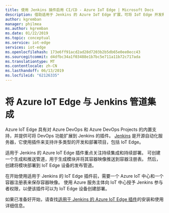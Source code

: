 ```yaml
---
title: 使用 Jenkins 插件启用 CI/CD - Azure IoT Edge | Microsoft Docs
description: 借助适用于 Jenkins 的 Azure IoT Edge 扩展，可将 IoT Edge 开发和部署任务集成到现有的 DevOps 解决方案。
author: kgremban
manager: philmea
ms.author: kgremban
ms.date: 01/22/2019
ms.topic: conceptual
ms.service: iot-edge
services: iot-edge
ms.openlocfilehash: 173e6ff91acd2ad28d7203b2b5db65e0ee0ecc43
ms.sourcegitcommit: d4dfbc34a1f03488e1b7bc5e711a11b72c717ada
ms.translationtype: MT
ms.contentlocale: zh-CN
ms.lasthandoff: 06/13/2019
ms.locfileid: "62126335"
---
```

# <a name="integrate-azure-iot-edge-with-jenkins-pipelines"></a>将 Azure IoT Edge 与 Jenkins 管道集成

Azure IoT Edge 具有对 Azure DevOps 和 Azure DevOps Projects 的内置支持，并提供可将 DevOps 功能扩展到 Jenkins 的插件。 [Jenkins](https://jenkins.io/) 是开源自动化服务器，它使用插件来支持许多类型的开发和部署项目，包括 IoT Edge。 

适用于 Jenkins 的 Azure IoT Edge 插件重点关注持续集成和持续部署。 可创建一个生成和推送管道，用于生成模块并将其容器映像推送到容器注册表。 然后，创建将模块部署到 IoT Edge 设备的发布管道。 

在开始使用适用于 Jenkins 的 IoT Edge 插件前，需要一个 Azure IoT 中心和一个容器注册表来保存容器映像。 使用 Azure 服务主体向 IoT 中心授予 Jenkins 参与者权限，以便该插件可以为 IoT Edge 设备创建部署。 

如果已准备好开始，请查找[适用于 Jenkins 的 Azure IoT Edge 插件](https://plugins.jenkins.io/azure-iot-edge)的安装和使用详细信息。